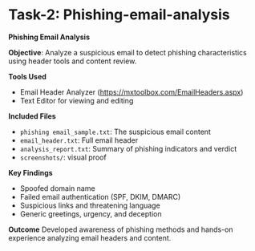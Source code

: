 # Task-2: Phishing-email-analysis

**Phishing Email Analysis**

**Objective**:
Analyze a suspicious email to detect phishing characteristics using header tools and content review.

**Tools Used**
- Email Header Analyzer (https://mxtoolbox.com/EmailHeaders.aspx)
- Text Editor for viewing and editing

**Included Files**
- `phishing email_sample.txt`: The suspicious email content
- `email_header.txt`: Full email header
- `analysis_report.txt`: Summary of phishing indicators and verdict
- `screenshots/`: visual proof

**Key Findings**
- Spoofed domain name
- Failed email authentication (SPF, DKIM, DMARC)
- Suspicious links and threatening language
- Generic greetings, urgency, and deception

**Outcome**
Developed awareness of phishing methods and hands-on experience analyzing email headers and content.

